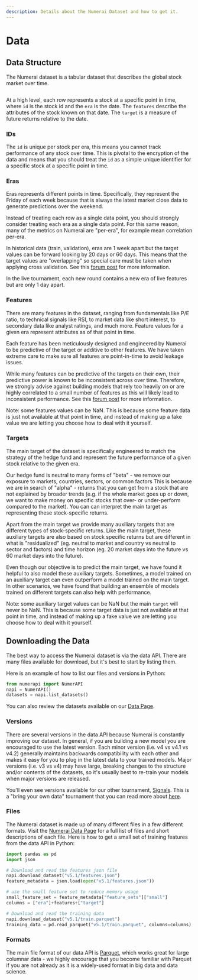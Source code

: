 ```yaml
---
description: Details about the Numerai Dataset and how to get it.
---
```


# Data

## Data Structure

The Numerai dataset is a tabular dataset that describes the global stock market over time.

<figure><img src="../.gitbook/assets/ex_data.png" alt=""><figcaption></figcaption></figure>

At a high level, each row represents a stock at a specific point in time, where `id` is the stock id and the `era` is the date. The  `features` describe the attributes of the stock known on that date. The `target` is a measure of future returns relative to the date.

### IDs

The `id` is unique per stock per era, this means you cannot track performance of any stock over time. This is pivotal to the encryption of the data and means that you should treat the `id` as a simple unique identifier for a specific stock at a specific point in time.

### Eras

Eras represents different points in time. Specifically, they represent the Friday of each week because that is always the latest market close data to generate predictions over the weekend.

Instead of treating each row as a single data point, you should strongly consider treating each era as a single data point. For this same reason, many of the metrics on Numerai are "per-era", for example mean correlation per-era.  &#x20;

In historical data (train, validation), eras are 1 week apart but the target values can be forward looking by 20 days or 60 days. This means that the target values are "overlapping" so special care must be taken when applying cross validation. See this [forum post](https://forum.numer.ai/t/era-wise-time-series-cross-validation/791) for more information. &#x20;

In the live tournament, each new round contains a new era of live features but are only 1 day apart. &#x20;

### Features

There are many features in the dataset, ranging from fundamentals like P/E ratio, to technical signals like RSI, to market data like short interest, to secondary data like analyst ratings, and much more. Feature values for a given era represent attributes as of that point in time.

Each feature has been meticulously designed and engineered by Numerai to be predictive of the target or additive to other features. We have taken extreme care to make sure all features are point-in-time to avoid leakage issues.

While many features can be predictive of the targets on their own, their predictive power is known to be inconsistent across over time. Therefore, we strongly advise against building models that rely too heavily on or are highly correlated to a small number of features as this will likely lead to inconsistent performance. See this [forum post](https://forum.numer.ai/t/model-diagnostics-feature-exposure/899) for more information. &#x20;

Note: some features values can be NaN. This is because some feature data is just not available at that point in time, and instead of making up a fake value we are letting you choose how to deal with it yourself.

### Targets&#x20;

The main target of the dataset is specifically engineered to match the strategy of the hedge fund and represent the future performance of a given stock relative to the given era.

Our hedge fund is neutral to many forms of "beta" - we remove our exposure to markets, countries, sectors, or common factors This is because we are in search of "alpha" - returns that you can get from a stock that are not explained by broader trends (e.g. if the whole market goes up or down, we want to make money on specific stocks that over- or under-perform compared to the market). You can can interpret the main target as representing these stock-specific returns.

Apart from the main target we provide many auxiliary targets that are different types of stock-specific returns. Like the main target, these auxiliary targets are also based on stock specific returns but are different in what is "residualized" (eg. neutral to market and country vs neutral to sector and factors) and time horizon (eg. 20 market days into the future vs 60 market days into the future).  &#x20;

Even though our objective is to predict the main target, we have found it helpful to also model these auxiliary targets. Sometimes, a model trained on an auxiliary target can even outperform a model trained on the main target. In other scenarios, we have found that building an ensemble of models trained on different targets can also help with performance. &#x20;

Note: some auxiliary target values can be NaN but the main `target` will never be NaN. This is because some target data is just not available at that point in time, and instead of making up a fake value we are letting you choose how to deal with it yourself.

## Downloading the Data

The best way to access the Numerai dataset is via the data API. There are many files available for download, but it's best to start by listing them.&#x20;

Here is an example of how to list our files and versions in Python:

```python
from numerapi import NumerAPI
napi = NumerAPI()
datasets = napi.list_datasets()
```

You can also review the datasets available on our [Data Page](https://numer.ai/data).

### Versions

There are several versions in the data API because Numerai is constantly improving our dataset. In general, if you are building a new model you are encouraged to use the latest version. Each minor version (i.e. v4 vs v4.1 vs v4.2) generally maintains backwards compatibility with each other and makes it easy for you to plug in the latest data to your trained models. Major versions (i.e. v3 vs v4) may have large, breaking changes to the structure and/or contents of the datasets, so it's usually best to re-train your models when major versions are released.

You'll even see versions available for our other tournament, [Signals](https://signals.numer.ai). This is a "bring your own data" tournament that you can read more about [here](../numerai-signals/signals-overview.md).

### Files

The Numerai dataset is made up of many different files in a few different formats. Visit the [Numerai Data Page](https://numer.ai/data) for a full list of files and short descriptions of each file. Here is how to get a small set of training features from the data API in Python:

```python
import pandas as pd
import json

# Download and read the features json file
napi.download_dataset("v5.1/features.json")
feature_metadata = json.load(open("v5.1/features.json"))

# use the small feature set to reduce memory usage
small_feature_set = feature_metadata["feature_sets"]["small"]
columns = ["era"]+features+["target"]

# Download and read the training data 
napi.download_dataset("v5.1/train.parquet")
training_data = pd.read_parquet("v5.1/train.parquet", columns=columns)
```

### Formats

The main file format of our data API is [Parquet](https://parquet.apache.org/), which works great for large columnar data - we highly encourage that you become familiar with Parquet if you are not already as it is a widely-used format in big data and data science.
